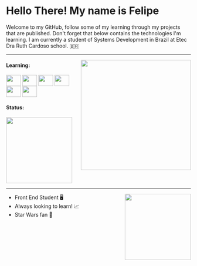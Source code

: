 
<h1>
  Hello There! My name is Felipe
</h1>
<p >Welcome to my GitHub, follow some of my learning through my projects that are published. Don't forget that below contains the technologies I'm learning. I am currently a student of Systems Development in Brazil at Etec Dra Ruth Cardoso school. 🇧🇷</p>

<hr>
<img align="right" alt="" width="300"  src="https://i.imgur.com/7pimlBC.gif" />



#### Learning:
<div style="display: inline_block">
  <img align="center" alt="" height="30" width="40" src="https://icongr.am/devicon/html5-original.svg?size=128&color=currentColor" />
  <img align="center" alt="" height="30" width="40" src="https://icongr.am/devicon/css3-original.svg?size=128&color=currentColor" />
  <img align="center" alt="" height="30" width="40" src="https://icongr.am/devicon/javascript-original.svg?size=128&color=currentColor" />
  <img align="center" alt="" height="30" width="40" src="https://icongr.am/devicon/nodejs-original.svg?size=128&color=currentColor" />
  <img align="center" alt="" height="30" width="40" src="https://icongr.am/devicon/ionic-original.svg?size=128&color=currentColor" />
  <img align="center" alt="" height="30" width="40" src="https://icongr.am/devicon/csharp-original.svg?size=128&color=currentColor" />
</div>

#### Status:


<div>
  <img height="180em" src="https://github-readme-stats.vercel.app/api?username=felipe-souza17&theme=github_dark&show_icons=true" />
  <hr>
  <img height="180em" src="https://github-readme-stats.vercel.app/api/top-langs/?username=felipe-souza17&layout=compact&theme=github_dark"
  <p align="right">
    <ul>
      <li>Front End Student 🖥️</li>
      <li>Always looking to learn! 📈</li>
      <li>Star Wars fan 🌌</li>
    </ul>
  </p>
</div>


